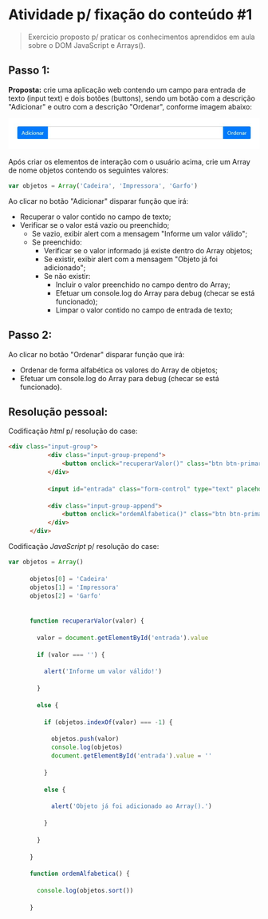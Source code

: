# Atividade p/ fixação do conteúdo #1
>Exercicio proposto p/ praticar os conhecimentos aprendidos em aula sobre o DOM JavaScript e Arrays().

## Passo 1:

**Proposta:** crie uma aplicação web contendo um campo para entrada de texto (input text) e dois
botões (buttons), sendo um botão com a descrição "Adicionar" e outro com a descrição
"Ordenar", conforme imagem abaixo:

![Screenshoot-1](screenshoot-atividade.JPG)

Após criar os elementos de interação com o usuário acima, crie um Array de nome objetos contendo
os seguintes valores:

```js
var objetos = Array('Cadeira', 'Impressora', 'Garfo')
```

Ao clicar no botão "Adicionar" disparar função que irá:

- Recuperar o valor contido no campo de texto;
- Verificar se o valor está vazio ou preenchido;
    - Se vazio, exibir alert com a mensagem "Informe um valor válido";
    - Se preenchido:
        - Verificar se o valor informado já existe dentro do Array objetos;
        - Se existir, exibir alert com a mensagem "Objeto já foi adicionado";
        - Se não existir:
            - Incluir o valor preenchido no campo dentro do Array;
            - Efetuar um console.log do Array para debug (checar se está
funcionado);
            - Limpar o valor contido no campo de entrada de texto;

## Passo 2:

Ao clicar no botão "Ordenar" disparar função que irá:

- Ordenar de forma alfabética os valores do Array de objetos;
- Efetuar um console.log do Array para debug (checar se está funcionado).

## Resolução pessoal:

Codificação *html* p/ resolução do case:

```html
<div class="input-group">
           <div class="input-group-prepend">
               <button onclick="recuperarValor()" class="btn btn-primary">Adicionar</button>
           </div>
           
           <input id="entrada" class="form-control" type="text" placeholder="">

           <div class="input-group-append">
               <button onclick="ordemAlfabetica()" class="btn btn-primary">Ordenar</button>
           </div>
      </div>
```

Codificação *JavaScript* p/ resolução do case:

```js
var objetos = Array()

      objetos[0] = 'Cadeira'
      objetos[1] = 'Impressora'
      objetos[2] = 'Garfo'


      function recuperarValor(valor) {

        valor = document.getElementById('entrada').value

        if (valor === '') {

          alert('Informe um valor válido!')
        
        } 

        else {
          
          if (objetos.indexOf(valor) === -1) {

            objetos.push(valor)
            console.log(objetos)
            document.getElementById('entrada').value = ''

          }

          else {

            alert('Objeto já foi adicionado ao Array().')

          }

        }

      }

      function ordemAlfabetica() {

        console.log(objetos.sort())

      }
```
